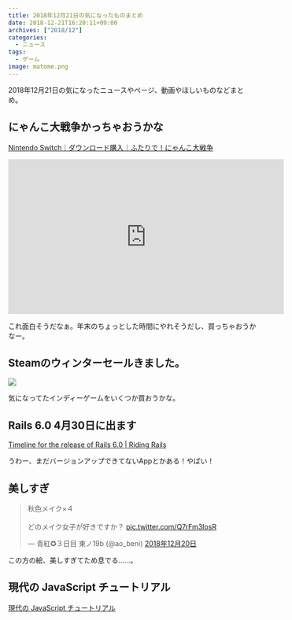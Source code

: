 ```yaml
---
title: 2018年12月21日の気になったものまとめ
date: 2018-12-21T16:20:11+09:00
archives: ["2018/12"]
categories:
  - ニュース
tags:
  - ゲーム
image: matome.png
---
```

2018年12月21日の気になったニュースやページ、動画やほしいものなどまとめ。

<!--more-->

## にゃんこ大戦争かっちゃおうかな

[Nintendo Switch｜ダウンロード購入｜ふたりで！にゃんこ大戦争](https://ec.nintendo.com/JP/ja/titles/70010000012325)

<iframe width="560" height="315" src="https://www.youtube.com/embed/ZwvfbY2IOog" frameborder="0" allow="accelerometer; autoplay; encrypted-media; gyroscope; picture-in-picture" allowfullscreen></iframe>

これ面白そうだなぁ。年末のちょっとした時間にやれそうだし、買っちゃおうかなー。

## Steamのウィンターセールきました。

[![](/images/2018-12-21_16-23-17.png)](https://store.steampowered.com)

気になってたインディーゲームをいくつか買おうかな。

## Rails 6.0 4月30日に出ます

[Timeline for the release of Rails 6.0 | Riding Rails](https://weblog.rubyonrails.org/2018/12/20/timeline-for-the-release-of-Rails-6-0/)

うわー、まだバージョンアップできてないAppとかある！やばい！

## 美しすぎ

<blockquote class="twitter-tweet" data-lang="ja"><p lang="ja" dir="ltr">秋色メイク×４<br><br>どのメイク女子が好きですか？ <a href="https://t.co/Q7rFm3IosR">pic.twitter.com/Q7rFm3IosR</a></p>&mdash; 青紅✪３日目 東ノ19b (@ao_beni) <a href="https://twitter.com/ao_beni/status/1075747238989578241?ref_src=twsrc%5Etfw">2018年12月20日</a></blockquote>
<script async src="https://platform.twitter.com/widgets.js" charset="utf-8"></script>

この方の絵、美しすぎてため息でる……。

## 現代の JavaScript チュートリアル

[現代の JavaScript チュートリアル](https://ja.javascript.info/)

